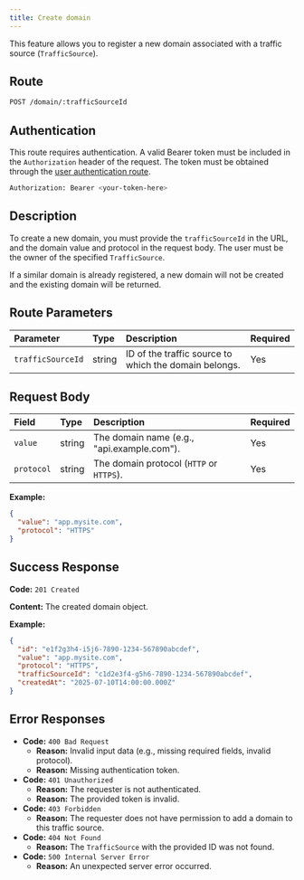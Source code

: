 ```yaml
---
title: Create domain
---
```


This feature allows you to register a new domain associated with a traffic source (`TrafficSource`).

## Route

```bash
POST /domain/:trafficSourceId
```

## Authentication

This route requires authentication. A valid Bearer token must be included in the `Authorization` header of the request. The token must be obtained through the [user authentication route](/api/user/authuser/).

```bash
Authorization: Bearer <your-token-here>
```

## Description

To create a new domain, you must provide the `trafficSourceId` in the URL, and the domain value and protocol in the request body. The user must be the owner of the specified `TrafficSource`.

If a similar domain is already registered, a new domain will not be created and the existing domain will be returned.

## Route Parameters

| Parameter         | Type   | Description                                           | Required |
| :---------------- | :----- | :---------------------------------------------------- | :------- |
| `trafficSourceId` | string | ID of the traffic source to which the domain belongs. | Yes      |

## Request Body

| Field      | Type   | Description                                | Required |
| :--------- | :----- | :----------------------------------------- | :------- |
| `value`    | string | The domain name (e.g., "api.example.com"). | Yes      |
| `protocol` | string | The domain protocol (`HTTP` or `HTTPS`).   | Yes      |

**Example:**

```json
{
  "value": "app.mysite.com",
  "protocol": "HTTPS"
}
```

## Success Response

**Code:** `201 Created`

**Content:** The created domain object.

**Example:**

```json
{
  "id": "e1f2g3h4-i5j6-7890-1234-567890abcdef",
  "value": "app.mysite.com",
  "protocol": "HTTPS",
  "trafficSourceId": "c1d2e3f4-g5h6-7890-1234-567890abcdef",
  "createdAt": "2025-07-10T14:00:00.000Z"
}
```

## Error Responses

- **Code:** `400 Bad Request`
  - **Reason:** Invalid input data (e.g., missing required fields, invalid protocol).
  - **Reason:** Missing authentication token.
- **Code:** `401 Unauthorized`
  - **Reason:** The requester is not authenticated.
  - **Reason:** The provided token is invalid.
- **Code:** `403 Forbidden`
  - **Reason:** The requester does not have permission to add a domain to this traffic source.
- **Code:** `404 Not Found`
  - **Reason:** The `TrafficSource` with the provided ID was not found.
- **Code:** `500 Internal Server Error`
  - **Reason:** An unexpected server error occurred.

